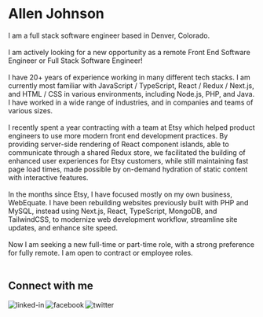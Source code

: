 # Allen Johnson
I am a full stack software engineer based in Denver, Colorado.
<br><br>
I am actively looking for a new opportunity as a remote Front End Software Engineer or Full Stack Software Engineer!
<br><br>
I have 20+ years of experience working in many different tech stacks. I am currently most familiar with JavaScript / TypeScript, React / Redux / Next.js, and HTML / CSS in various environments, including Node.js, PHP, and Java. I have worked in a wide range of industries, and in companies and teams of various sizes.
<br><br>
I recently spent a year contracting with a team at Etsy which helped product engineers to use more modern front end development practices. By providing server-side rendering of React component islands, able to communicate through a shared Redux store, we facilitated the building of enhanced user experiences for Etsy customers, while still maintaining fast page load times, made possible by on-demand hydration of static content with interactive features.
<br><br>
In the months since Etsy, I have focused mostly on my own business, WebEquate. I have been rebuilding websites previously built with PHP and MySQL, instead using Next.js, React, TypeScript, MongoDB, and TailwindCSS, to modernize web development workflow, streamline site updates, and enhance site speed.
<br><br>
Now I am seeking a new full-time or part-time role, with a strong preference for fully remote. I am open to contract or employee roles.
<br><br>
## Connect with me
<a href="https://www.linkedin.com/in/allenhjohnson">
  <img align="left" alt="linked-in" src="https://img.shields.io/badge/linkedin-%230077B5.svg?&style=for-the-badge&logo=linkedin&logoColor=white" /></a>
<a href="https://www.facebook.com/webequate/">
  <img align="left" alt="facebook" src="https://img.shields.io/badge/facebook-%231877F2.svg?&style=for-the-badge&logo=facebook&logoColor=white" /></a>
<a href="https://twitter.com/webequate">
  <img align="left" alt="twitter" src="https://img.shields.io/badge/twitter-%231DA1F2.svg?&style=for-the-badge&logo=twitter&logoColor=white" /></a>
<br>
<br>
